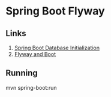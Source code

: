 # Spring Boot Flyway


## Links
1. [Spring Boot Database Initialization](https://docs.spring.io/spring-boot/docs/current/reference/html/howto-database-initialization.html)
2. [Flyway and Boot](https://flywaydb.org/documentation/plugins/springboot)

## Running
mvn spring-boot:run
